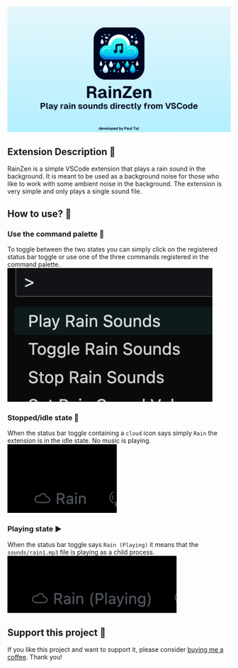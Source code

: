 ![RainZen Cover](assets/cover.png)

## Extension Description 📖

RainZen is a simple VSCode extension that plays a rain sound in the background. It is meant to be used as a background noise for those who like to work with some ambient noise in the background. The extension is very simple and only plays a single sound file.

## How to use? 🤔

### Use the command palette 🎨

To toggle between the two states you can simply click on the registered status bar toggle or use one of the three commands registered in the command palette.
![RainZen Commands](assets/commands.png)

### Stopped/idle state 🛑

When the status bar toggle containing a `cloud` icon says simply `Rain` the extension is in the idle state. No music is playing.
![RainZen Stopped](assets/stopped.png)

### Playing state ▶️

When the status bar toggle says `Rain (Playing)` it means that the `sounds/rain1.mp3` file is playing as a child process.
![RainZen Play](assets/playing.png)

## Support this project 🙏

If you like this project and want to support it, please consider [buying me a coffee](https://www.buymeacoffee.com/katistix). Thank you!
